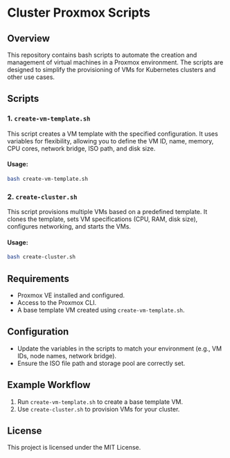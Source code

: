 # Cluster Proxmox Scripts

## Overview
This repository contains bash scripts to automate the creation and management of virtual machines in a Proxmox environment. The scripts are designed to simplify the provisioning of VMs for Kubernetes clusters and other use cases.

## Scripts

### 1. `create-vm-template.sh`
This script creates a VM template with the specified configuration. It uses variables for flexibility, allowing you to define the VM ID, name, memory, CPU cores, network bridge, ISO path, and disk size.

#### Usage:
```bash
bash create-vm-template.sh
```

### 2. `create-cluster.sh`
This script provisions multiple VMs based on a predefined template. It clones the template, sets VM specifications (CPU, RAM, disk size), configures networking, and starts the VMs.

#### Usage:
```bash
bash create-cluster.sh
```

## Requirements
- Proxmox VE installed and configured.
- Access to the Proxmox CLI.
- A base template VM created using `create-vm-template.sh`.

## Configuration
- Update the variables in the scripts to match your environment (e.g., VM IDs, node names, network bridge).
- Ensure the ISO file path and storage pool are correctly set.

## Example Workflow
1. Run `create-vm-template.sh` to create a base template VM.
2. Use `create-cluster.sh` to provision VMs for your cluster.

## License
This project is licensed under the MIT License.
